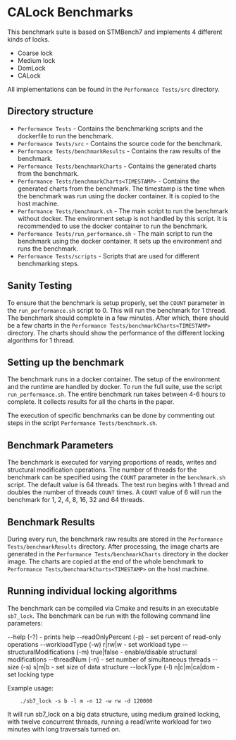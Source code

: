 
CALock Benchmarks
===
This benchmark suite is based on STMBench7 and implements 4 different kinds of locks.
* Coarse lock
* Medium lock
* DomLock 
* CALock

All implementations can be found in the `Performance Tests/src` directory.

Directory structure
---

* `Performance Tests` - Contains the benchmarking scripts and the dockerfile to run the benchmark.
* `Performance Tests/src` - Contains the source code for the benchmark.
* `Performance Tests/benchmarkResults` - Contains the raw results of the benchmark.
* `Performance Tests/benchmarkCharts` - Contains the generated charts from the benchmark.
* `Performance Tests/benchmarkCharts<TIMESTAMP>` - Contains the generated charts from the benchmark. The timestamp is the time when the benchmark was run using the docker container. It is copied to the host machine.
* `Performance Tests/benchmark.sh` - The main script to run the benchmark without docker. The environment setup is not handled by this script. It is recommended to use the docker container to run the benchmark.
* `Performance Tests/run_performance.sh` - The main script to run the benchmark using the docker container. It sets up the environment and runs the benchmark.
* `Performance Tests/scripts` - Scripts that are used for different benchmarking steps.

Sanity Testing
---
To ensure that the benchmark is setup properly, set the `COUNT` parameter in the `run_performance.sh` script to 0. This will run the benchmark for 1 thread. The benchmark should complete in a few minutes. After which, there should be a few charts in the `Performance Tests/benchmarkCharts<TIMESTAMP>` directory. The charts should show the performance of the different locking algorithms for 1 thread.

Setting up the benchmark
---
The benchmark runs in a docker container. The setup of the environment and the runtime are handled by docker. To run the full suite, use the script `run_performance.sh`. The entire benchmark run takes between 4-6 hours to complete. It collects results for all the charts in the paper. 

The execution of specific benchmarks can be done by commenting out steps in the script `Performance Tests/benchmark.sh`.

Benchmark Parameters
---
The benchmark is executed for varying proportions of reads, writes and structural modification operations. The number of threads for the benchmark can be specified using the `COUNT` parameter in the `benchmark.sh` script. The default value is 64 threads. The test run begins with 1 thread and doubles the number of threads `COUNT` times. A `COUNT` value of 6 will run the benchmark for 1, 2, 4, 8, 16, 32 and 64 threads.

Benchmark Results
---
During every run, the benchmark raw results are stored in the `Performance Tests/benchmarkResults` directory. After processing, the image charts are generated in the `Performance Tests/benchmarkCharts` directory in the docker image. The charts are copied at the end of the whole benchmark to `Performance Tests/benchmarkCharts<TIMESTAMP>` on the host machine.


Running individual locking algorithms
---
The benchmark can be compiled via Cmake and results in an executable `sb7_lock`. The benchmark can be run with the following command line parameters:

--help (-?) - prints help
--readOnlyPercent (-p) <number> - set percent of read-only operations
--workloadType (-w) r|rw|w - set workload type
--structuralModifications (-m) true|false - enable/disable structural modifications
--threadNum (-n) <number> - set number of simultaneous threads
--size (-s) s|m|b - set size of data structure
--lockType (-l) n|c|m|ca|dom - set locking type


Example usage:

		./sb7_lock -s b -l m -n 12 -w rw -d 120000

It will run sb7_lock on a big data structure, using medium grained locking,
with twelve concurrent threads, running a read/write workload for two minutes
with long traversals turned on.